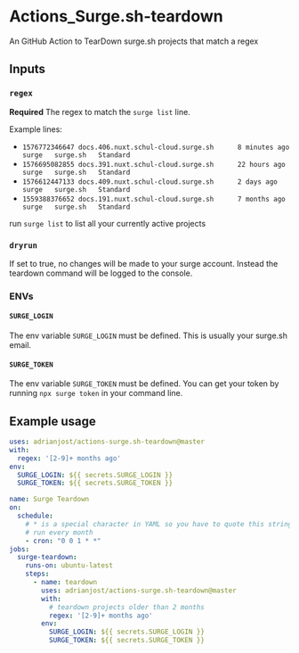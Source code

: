 # Actions_Surge.sh-teardown

An GitHub Action to TearDown surge.sh projects that match a regex

## Inputs

### `regex`

**Required** The regex to match the `surge list` line.

Example lines:

- `1576772346647 docs.406.nuxt.schul-cloud.surge.sh      8 minutes ago   surge   surge.sh   Standard`
- `1576695082855 docs.391.nuxt.schul-cloud.surge.sh      22 hours ago    surge   surge.sh   Standard`
- `1576612447133 docs.409.nuxt.schul-cloud.surge.sh      2 days ago      surge   surge.sh   Standard`
- `1559388376652 docs.191.nuxt.schul-cloud.surge.sh      7 months ago    surge   surge.sh   Standard`

run `surge list` to list all your currently active projects

### `dryrun`

If set to true, no changes will be made to your surge account.
Instead the teardown command will be logged to the console.

### ENVs

#### `SURGE_LOGIN`

The env variable `SURGE_LOGIN` must be defined. This is usually your surge.sh email.

#### `SURGE_TOKEN`

The env variable `SURGE_TOKEN` must be defined.
You can get your token by running `npx surge token` in your command line.

## Example usage

```yml
uses: adrianjost/actions-surge.sh-teardown@master
with:
  regex: '[2-9]+ months ago'
env:
  SURGE_LOGIN: ${{ secrets.SURGE_LOGIN }}
  SURGE_TOKEN: ${{ secrets.SURGE_TOKEN }}
```

```yml
name: Surge Teardown
on:
  schedule:
    # * is a special character in YAML so you have to quote this string
    # run every month
    - cron: "0 0 1 * *"
jobs:
  surge-teardown:
    runs-on: ubuntu-latest
    steps:
      - name: teardown
        uses: adrianjost/actions-surge.sh-teardown@master
        with:
          # teardown projects older than 2 months
          regex: '[2-9]+ months ago'
        env:
          SURGE_LOGIN: ${{ secrets.SURGE_LOGIN }}
          SURGE_TOKEN: ${{ secrets.SURGE_TOKEN }}
```
